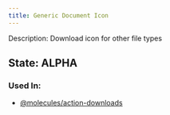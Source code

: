 ```yaml
---
title: Generic Document Icon
---
```

Description: Download icon for other file types

## State: ALPHA

### Used In:
- [@molecules/action-downloads](/?p=molecules-action-downloads)
